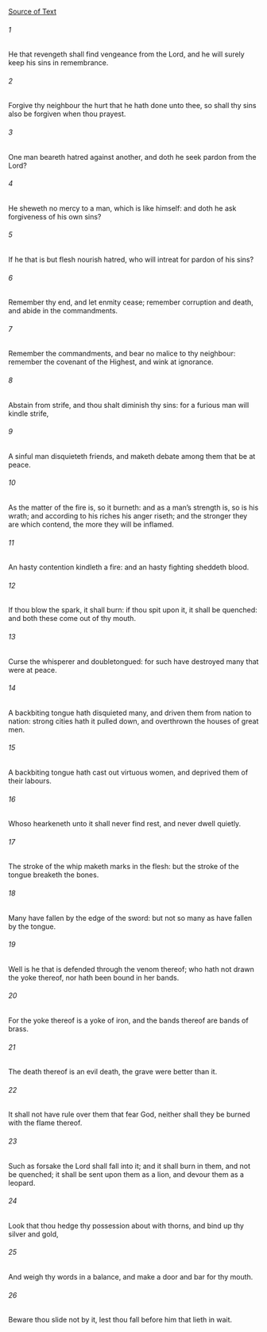 [Source of Text](https://github.com/scrollmapper/bible_databases_deuterocanonical)

###### 1
He that revengeth shall find vengeance from the Lord, and he will surely keep his sins in remembrance.

###### 2
Forgive thy neighbour the hurt that he hath done unto thee, so shall thy sins also be forgiven when thou prayest.

###### 3
One man beareth hatred against another, and doth he seek pardon from the Lord?

###### 4
He sheweth no mercy to a man, which is like himself: and doth he ask forgiveness of his own sins?

###### 5
If he that is but flesh nourish hatred, who will intreat for pardon of his sins?

###### 6
Remember thy end, and let enmity cease; remember corruption and death, and abide in the commandments.

###### 7
Remember the commandments, and bear no malice to thy neighbour: remember the covenant of the Highest, and wink at ignorance.

###### 8
Abstain from strife, and thou shalt diminish thy sins: for a furious man will kindle strife,

###### 9
A sinful man disquieteth friends, and maketh debate among them that be at peace.

###### 10
As the matter of the fire is, so it burneth: and as a man’s strength is, so is his wrath; and according to his riches his anger riseth; and the stronger they are which contend, the more they will be inflamed.

###### 11
An hasty contention kindleth a fire: and an hasty fighting sheddeth blood.

###### 12
If thou blow the spark, it shall burn: if thou spit upon it, it shall be quenched: and both these come out of thy mouth.

###### 13
Curse the whisperer and doubletongued: for such have destroyed many that were at peace.

###### 14
A backbiting tongue hath disquieted many, and driven them from nation to nation: strong cities hath it pulled down, and overthrown the houses of great men.

###### 15
A backbiting tongue hath cast out virtuous women, and deprived them of their labours.

###### 16
Whoso hearkeneth unto it shall never find rest, and never dwell quietly.

###### 17
The stroke of the whip maketh marks in the flesh: but the stroke of the tongue breaketh the bones.

###### 18
Many have fallen by the edge of the sword: but not so many as have fallen by the tongue.

###### 19
Well is he that is defended through the venom thereof; who hath not drawn the yoke thereof, nor hath been bound in her bands.

###### 20
For the yoke thereof is a yoke of iron, and the bands thereof are bands of brass.

###### 21
The death thereof is an evil death, the grave were better than it.

###### 22
It shall not have rule over them that fear God, neither shall they be burned with the flame thereof.

###### 23
Such as forsake the Lord shall fall into it; and it shall burn in them, and not be quenched; it shall be sent upon them as a lion, and devour them as a leopard.

###### 24
Look that thou hedge thy possession about with thorns, and bind up thy silver and gold,

###### 25
And weigh thy words in a balance, and make a door and bar for thy mouth.

###### 26
Beware thou slide not by it, lest thou fall before him that lieth in wait.